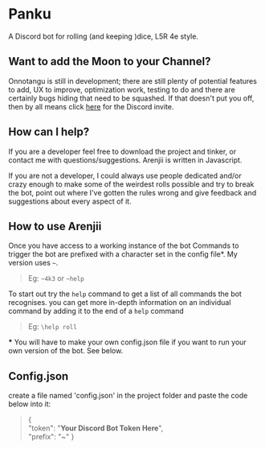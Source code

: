 # Panku

A Discord bot for rolling (and keeping )dice, L5R 4e style. 

## Want to add the Moon to your Channel?

Onnotangu is still in development; there are still plenty of potential features to add, UX to improve, optimization work, testing to do and there are certainly bugs hiding that need to be squashed.
If that doesn't put you off, then by all means click [here](https://discord.com/api/oauth2/authorize?client_id=1067907068369063977&permissions=8&scope=bot) for the Discord invite.

## How can I help?

If you are a developer feel free to download the project and tinker, or contact me with questions/suggestions. Arenjii is written in Javascript.

If you are not a developer, I could always use people dedicated and/or crazy enough to make some of the weirdest rolls possible and try to break the bot, point out where I've gotten the rules wrong and give feedback and suggestions about every aspect of it.



## How to use Arenjii
Once you have access to a working instance of the bot
Commands to trigger the bot are prefixed with a character set in the config file*.
My version uses `~`.
>Eg: `~4k3` or `~help`

To start out try the `help` command to get a list of all commands the bot recognises. you can get more in-depth information on an individual command by adding it to the end of a `help` command
>Eg: `\help roll`

__*__ You will have to make your own config.json file if you want to run your own version of the bot. See below.

## Config.json
create a file named 'config.json' in the project folder and paste the code below into it:
>{  
>	"token": "__Your Discord Bot Token Here__",  
>	"prefix": "~" 
>}  

